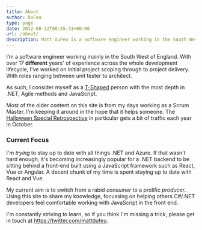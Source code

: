 ```yaml
---
title: About
author: DuFeu
type: page
date: 2012-08-12T08:55:31+00:00
url: /about/
description: Matt DuFeu is a software engineer working in the South West of England specialising in .NET and front-end JavaScript frameworks.
---
```


I’m a software engineer working mainly in the South West of England. With over 17 **different** years' of experience across the whole development lifecycle, I've worked on initial project scoping through to project delivery. With roles ranging between unit tester to architect.

As such, I consider myself as a [T-Shaped](https://en.wikipedia.org/wiki/T-shaped_skills) person with the most depth in .NET, Agile methods and JavaScript.

Most of the older content on this site is from my days working as a Scrum Master. I'm keeping it around in the hope that it helps someone. The [Halloween Special Retrospective](/blog/retrospective-experience-halloween-special/) in particular gets a bit of traffic each year in October.

### Current Focus

I'm _trying_ to stay up to date with all things .NET and Azure. If that wasn't hard enough, it's becoming increasingly popular for a .NET backend to be sitting behind a front-end built using a JavaScript framework such as React, Vue or Angular. A decent chunk of my time is spent staying up to date with React and Vue.

My current aim is to switch from a rabid _consumer_ to a prolific _producer_. Using this site to share my knowledge, focussing on helping others C#/.NET developers feel comfortable working with JavaScript in the front end.

I'm constantly striving to learn, so if you think I'm missing a trick, please get in touch at <https://twitter.com/mattdufeu>.
